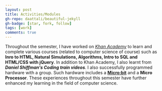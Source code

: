 ```yaml
---
layout: post
title: Activities/Modules
gh-repo: daattali/beautiful-jekyll
gh-badge: [star, fork, follow]
tags: [work]
comments: true
---
```


Throughout the semester, I have worked on _[Khan Academy](https://www.khanacademy.org/)_ to learn and complete various 
courses (related to computer science of course) such as **Inro to HTML, Natural Simulations, 
Algorithms, Intro to SQL and HTML/CSS with jQuery**. In addition to Khan Academy, I also
learnt from **_Daniel Shiffman's Coding train videos_**. I also successfully programmed hardware
with a group. Such hardware includes a **[Micro:bit](https://microbit.org/)** and a **Micro Processor**. These experiences 
throughout this semester have further enhanced my learning in the field of computer science.
